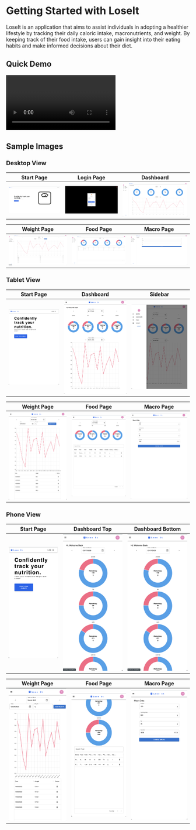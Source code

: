# Getting Started with LoseIt
LoseIt is an application that aims to assist individuals in adopting a healthier lifestyle by tracking their daily caloric intake, macronutrients, and weight. By keeping track of their food intake, users can gain insight into their eating habits and make informed decisions about their diet.

## Quick Demo
![name](https://user-images.githubusercontent.com/1702215/158075475-c23004ab-827a-45ad-bdba-aee29ac5b582.mp4)

## Sample Images

### Desktop View
| Start Page | Login Page | Dashboard |
|:---:|:---:|:---:|
|![start page image](./readme-img/desktop/startpage.png)|![login page image](./readme-img/desktop/login.png)|![dashboard page image](./readme-img/desktop/dashboard.png)|

| Weight Page | Food Page | Macro Page |
|:---:|:---:|:---:|
|![weight page image](./readme-img/desktop/weight.png)|![food page image](./readme-img/desktop/food.png)|![macro page image](./readme-img/desktop/macro.png)|

### Tablet View
| Start Page | Dashboard| Sidebar|
|:---:|:---:|:---:|
|![start page image](./readme-img/tablet/startpage-tab.png)|![dashboard image](./readme-img/tablet/dashboard-tab.png)|![sidebar](./readme-img/tablet/sidebar-tab.png)|

| Weight Page | Food Page | Macro Page |
|:---:|:---:|:---:|
|![weight page image](./readme-img/tablet/weight-tab.png)|![food page image](./readme-img/tablet/food-tab.png)|![macro page image](./readme-img/tablet/macro-tab.png)|

### Phone View
| Start Page | Dashboard Top | Dashboard Bottom|
|:---:|:---:|:---:|
|![start page image](./readme-img/phone/startpage-phone.png)|![dashboard image](./readme-img/phone/macro-dashboard-top.png)|![sidebar](./readme-img/phone/macro-dashboard-top.png)|

| Weight Page | Food Page | Macro Page |
|:---:|:---:|:---:|
|![weight page image](./readme-img/phone/weight-phone.png)|![food page image](./readme-img/phone/food-phone-bot.png)|![macro page image](./readme-img/phone/macro-phone.png)| 